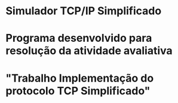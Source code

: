 # Simulador TCP/IP Simplificado

# Programa desenvolvido para resolução da atividade avaliativa 
# "Trabalho Implementação do protocolo TCP Simplificado"
